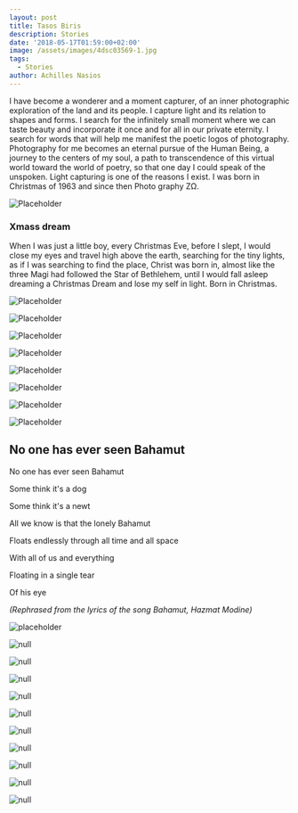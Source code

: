 ```yaml
---
layout: post
title: Tasos Biris
description: Stories
date: '2018-05-17T01:59:00+02:00'
image: /assets/images/4dsc03569-1.jpg
tags:
  - Stories
author: Achilles Nasios
---
```

I have become a wonderer and a moment capturer, of an inner photographic exploration of the land and its people.  I capture light and its relation to shapes and forms. I search for the infinitely small moment where we can taste beauty and incorporate it once and for all in our private eternity.  I search for words that will help me manifest the poetic logos of photography. Photography for me becomes an eternal pursue of the Human Being, a journey to the centers of my soul, a path to transcendence of this virtual world toward the world of poetry, so that one day I could speak of the unspoken.  Light capturing is one of the reasons I exist. I was born in Christmas of 1963 and since then Photo graphy ZΩ.

![Placeholder](/assets/images/tasosbiris-χmassdreamsequence.jpg#full)

### Xmass dream

When I was just a little boy, every Christmas Eve, before I slept, I would close my eyes and travel high above the earth, searching for the tiny lights, as if I was searching to find the place, Christ was born in, almost like the three Magi had followed the Star of Bethlehem, until I would fall asleep dreaming a Christmas Dream and lose my self in light. Born in Christmas.

![Placeholder](/assets/images/tasosbiris-christmass-dream-1.jpg)

![Placeholder](/assets/images/tasosbiris-christmass-dream-2-.jpg)

![Placeholder](/assets/images/tasosbiris-christmass-dream-3-.jpg)

![Placeholder](/assets/images/tasosbiris-christmass-dream-4-.jpg)

![Placeholder](/assets/images/tasosbiris-χmassdream5.jpg)

![Placeholder](/assets/images/tasosbiris-χmassdream6.jpg)

![Placeholder](/assets/images/tasosbiris-χmassdream7.jpg)

![Placeholder](/assets/images/tasosbiris-χmassdream8.jpg)

## No one has ever seen Bahamut

No one has ever seen Bahamut

Some think it's a dog

Some think it's a newt

All we know is that the lonely Bahamut

Floats endlessly through all time and all space

With all of us and everything

Floating in a single tear

Of his eye


_(Rephrased from the lyrics of the song Bahamut, Hazmat Modine)_

![placeholder](/assets/images/biris-bahamut-1.jpg)

![null](/assets/images/biris-bahamut-2.jpg)

![null](/assets/images/biris-bahamut-3.jpg)

![null](/assets/images/biris-bahamut-4.jpg)

![null](/assets/images/biris-bahamut-5.jpg)

![null](/assets/images/biris-bahamut-6.jpg)

![null](/assets/images/biris-bahamut-7.jpg)

![null](/assets/images/biris-bahamut-8.jpg)

![null](/assets/images/biris-bahamut-9.jpg)

![null](/assets/images/biris-bahamut-10.jpg)

![null](/assets/images/biris-bahamut-11.jpg)
